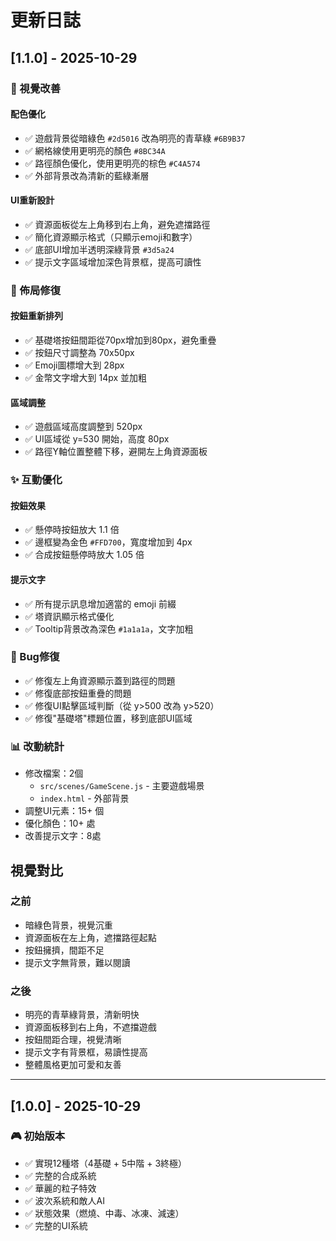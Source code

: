 # 更新日誌

## [1.1.0] - 2025-10-29

### 🎨 視覺改善

#### 配色優化
- ✅ 遊戲背景從暗綠色 `#2d5016` 改為明亮的青草綠 `#6B9B37`
- ✅ 網格線使用更明亮的顏色 `#8BC34A`
- ✅ 路徑顏色優化，使用更明亮的棕色 `#C4A574`
- ✅ 外部背景改為清新的藍綠漸層

#### UI重新設計
- ✅ 資源面板從左上角移到右上角，避免遮擋路徑
- ✅ 簡化資源顯示格式（只顯示emoji和數字）
- ✅ 底部UI增加半透明深綠背景 `#3d5a24`
- ✅ 提示文字區域增加深色背景框，提高可讀性

### 🎯 佈局修復

#### 按鈕重新排列
- ✅ 基礎塔按鈕間距從70px增加到80px，避免重疊
- ✅ 按鈕尺寸調整為 70x50px
- ✅ Emoji圖標增大到 28px
- ✅ 金幣文字增大到 14px 並加粗

#### 區域調整
- ✅ 遊戲區域高度調整到 520px
- ✅ UI區域從 y=530 開始，高度 80px
- ✅ 路徑Y軸位置整體下移，避開左上角資源面板

### ✨ 互動優化

#### 按鈕效果
- ✅ 懸停時按鈕放大 1.1 倍
- ✅ 邊框變為金色 `#FFD700`，寬度增加到 4px
- ✅ 合成按鈕懸停時放大 1.05 倍

#### 提示文字
- ✅ 所有提示訊息增加適當的 emoji 前綴
- ✅ 塔資訊顯示格式優化
- ✅ Tooltip背景改為深色 `#1a1a1a`，文字加粗

### 🐛 Bug修復

- ✅ 修復左上角資源顯示蓋到路徑的問題
- ✅ 修復底部按鈕重疊的問題
- ✅ 修復UI點擊區域判斷（從 y>500 改為 y>520）
- ✅ 修復"基礎塔"標題位置，移到底部UI區域

### 📊 改動統計

- 修改檔案：2個
  - `src/scenes/GameScene.js` - 主要遊戲場景
  - `index.html` - 外部背景
- 調整UI元素：15+ 個
- 優化顏色：10+ 處
- 改善提示文字：8處

## 視覺對比

### 之前
- 暗綠色背景，視覺沉重
- 資源面板在左上角，遮擋路徑起點
- 按鈕擁擠，間距不足
- 提示文字無背景，難以閱讀

### 之後
- 明亮的青草綠背景，清新明快
- 資源面板移到右上角，不遮擋遊戲
- 按鈕間距合理，視覺清晰
- 提示文字有背景框，易讀性提高
- 整體風格更加可愛和友善

---

## [1.0.0] - 2025-10-29

### 🎮 初始版本

- ✅ 實現12種塔（4基礎 + 5中階 + 3終極）
- ✅ 完整的合成系統
- ✅ 華麗的粒子特效
- ✅ 波次系統和敵人AI
- ✅ 狀態效果（燃燒、中毒、冰凍、減速）
- ✅ 完整的UI系統
